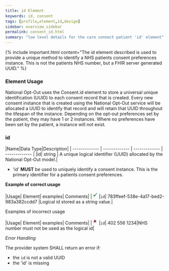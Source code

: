 ```yaml
---
title: id Element
keywords: id, consent
tags: [profile,element,id,design]
sidebar: overview_sidebar
permalink: consent_id.html
summary: "low level details for the care connect patient 'id' element"
---
```

{% include important.html content="The id element described is used to provide a unique method to identify a NHS patients consent preferences instance. This is not the patients NHS number, but a FHIR server generated UUID." %}

### Element Usage ###

National Opt-Out uses the Consent.id element to store a universal unique identification (UUID) to each consent record that is created. Every new consent instance that is created using the National Opt-Out service will be allocated a UUID to identify that record and will retain that UUID throughout the lifespan of the instance. Depending on the opt-out preferences set by the patient, they may have 1 or 2 instances. Where no preferences have been set by the patient, a instance will not exist.

### id ###

|Name|Data Type|Description|
| ------------- | ------------- | ------------- | ------------- |
|id| string | A unique logical identifier (UUID) allocated by the National Opt-Out model.|

- 'id' **MUST** be used to uniquely identify a consent instance. This is the primary identifier for a patients consent preferences.

**Example of correct usage**

|Usage| Element| examples| Comments|
|![Tick](images/tick.png)|`id`| 783ffeef-538e-4a17-bed2-983a382ccdd7 |Logical id stored as a string value.|

Examples of incorrect usage

|Usage| Element| examples| Comments|
|![Cross](images/cross.png)|`id`| 402 556 1234|NHS number must not be used as the logical id| 


*Error Handling*

The provider system SHALL return an error if:

- the `id` is not a valid UUID
- the 'id' is missing









